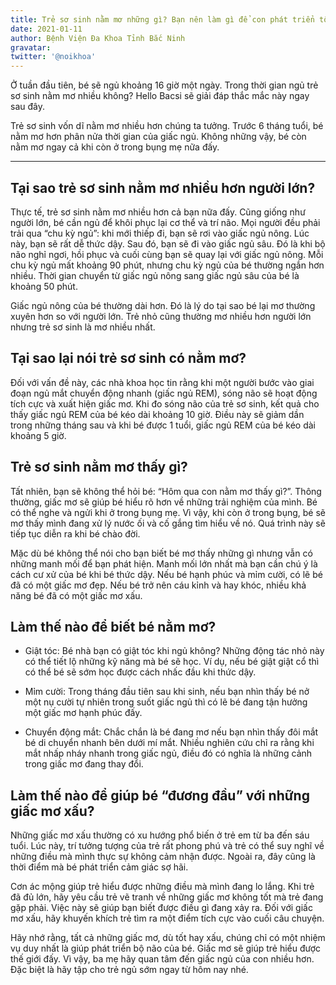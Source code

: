 ```yaml
---
title: Trẻ sơ sinh nằm mơ những gì? Bạn nên làm gì để con phát triển tốt hơn?
date: 2021-01-11
author: Bệnh Viện Đa Khoa Tỉnh Bắc Ninh
gravatar: 
twitter: '@noikhoa'
---
```


Ở tuần đầu tiên, bé sẽ ngủ khoảng 16 giờ một ngày. Trong thời gian ngủ trẻ sơ sinh nằm mơ nhiều không? Hello Bacsi sẽ giải đáp thắc mắc này ngay sau đây.

Trẻ sơ sinh vốn dĩ nằm mơ nhiều hơn chúng ta tưởng. Trước 6 tháng tuổi, bé nằm mơ hơn phân nửa thời gian của giấc ngủ. Không những vậy, bé còn nằm mơ ngay cả khi còn ở trong bụng mẹ nữa đấy.

<!--more-->

---

## Tại sao trẻ sơ sinh nằm mơ nhiều hơn người lớn?

Thực tế, trẻ sơ sinh nằm mơ nhiều hơn cả bạn nữa đấy. Cũng giống như người lớn, bé cần ngủ để khôi phục lại cơ thể và trí não. Mọi người đều phải trải qua “chu kỳ ngủ”: khi mới thiếp đi, bạn sẽ rơi vào giấc ngủ nông. Lúc này, bạn sẽ rất dễ thức dậy. Sau đó, bạn sẽ đi vào giấc ngủ sâu. Đó là khi bộ não nghỉ ngơi, hồi phục và cuối cùng bạn sẽ quay lại với giấc ngủ nông. Mỗi chu kỳ ngủ mất khoảng 90 phút, nhưng chu kỳ ngủ của bé thường ngắn hơn nhiều. Thời gian chuyển từ giấc ngủ nông sang giấc ngủ sâu của bé là khoảng 50 phút.

Giấc ngủ nông của bé thường dài hơn. Đó là lý do tại sao bé lại mơ thường xuyên hơn so với người lớn. Trẻ nhỏ cũng thường mơ nhiều hơn người lớn nhưng trẻ sơ sinh là mơ nhiều nhất.

## Tại sao lại nói trẻ sơ sinh có nằm mơ?

Đối với vấn đề này, các nhà khoa học tin rằng khi một người bước vào giai đoạn ngủ mắt chuyển động nhanh (giấc ngủ REM), sóng não sẽ hoạt động tích cực và xuất hiện giấc mơ. Khi đo sóng não của trẻ sơ sinh, kết quả cho thấy giấc ngủ REM của bé kéo dài khoảng 10 giờ. Điều này sẽ giảm dần trong những tháng sau và khi bé được 1 tuổi, giấc ngủ REM của bé kéo dài khoảng 5 giờ.

## Trẻ sơ sinh nằm mơ thấy gì?

Tất nhiên, bạn sẽ không thể hỏi bé: “Hôm qua con nằm mơ thấy gì?”. Thông thường, giấc mơ sẽ giúp bé hiểu rõ hơn về những trải nghiệm của mình. Bé có thể nghe và ngửi khi ở trong bụng mẹ. Vì vậy, khi còn ở trong bụng, bé sẽ mơ thấy mình đang xử lý nước ối và cố gắng tìm hiểu về nó. Quá trình này sẽ tiếp tục diễn ra khi bé chào đời.

Mặc dù bé không thể nói cho bạn biết bé mơ thấy những gì nhưng vẫn có những manh mối để bạn phát hiện. Manh mối lớn nhất mà bạn cần chú ý là cách cư xử của bé khi bé thức dậy. Nếu bé hạnh phúc và mỉm cười, có lẽ bé đã có một giấc mơ đẹp. Nếu bé trở nên cáu kỉnh và hay khóc, nhiều khả năng bé đã có một giấc mơ xấu.

## Làm thế nào để biết bé nằm mơ?

- Giật tóc: Bé nhà bạn có giật tóc khi ngủ không? Những động tác nhỏ này có thể tiết lộ những kỹ năng mà bé sẽ học. Ví dụ, nếu bé giật giật cổ thì có thể bé sẽ sớm học được cách nhấc đầu khi thức dậy.

- Mỉm cười: Trong tháng đầu tiên sau khi sinh, nếu bạn nhìn thấy bé nở một nụ cười tự nhiên trong suốt giấc ngủ thì có lẽ bé đang tận hưởng một giấc mơ hạnh phúc đấy.

- Chuyển động mắt: Chắc chắn là bé đang mơ nếu bạn nhìn thấy đôi mắt bé di chuyển nhanh bên dưới mí mắt. Nhiều nghiên cứu chỉ ra rằng khi mắt nhấp nháy nhanh trong giấc ngủ, điều đó có nghĩa là những cảnh trong giấc mơ đang thay đổi.

## Làm thế nào để giúp bé “đương đầu” với những giấc mơ xấu?

Những giấc mơ xấu thường có xu hướng phổ biến ở trẻ em từ ba đến sáu tuổi. Lúc này, trí tưởng tượng của trẻ rất phong phú và trẻ có thể suy nghĩ về những điều mà mình thực sự không cảm nhận được. Ngoài ra, đây cũng là thời điểm mà bé phát triển cảm giác sợ hãi.

Cơn ác mộng giúp trẻ hiểu được những điều mà mình đang lo lắng. Khi trẻ đã đủ lớn, hãy yêu cầu trẻ vẽ tranh về những giấc mơ không tốt mà trẻ đang gặp phải. Việc này sẽ giúp bạn biết được điều gì đang xảy ra. Đối với giấc mơ xấu, hãy khuyến khích trẻ tìm ra một điểm tích cực vào cuối câu chuyện.

Hãy nhớ rằng, tất cả những giấc mơ, dù tốt hay xấu, chúng chỉ có một nhiệm vụ duy nhất là giúp phát triển bộ não của bé. Giấc mơ sẽ giúp trẻ hiểu được thế giới đấy. Vì vậy, ba mẹ hãy quan tâm đến giấc ngủ của con nhiều hơn. Đặc biệt là hãy tập cho trẻ ngủ sớm ngay từ hôm nay nhé.